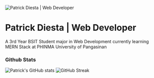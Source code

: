 ![Patrick Diesta | Web Developer](https://i.pinimg.com/originals/92/75/1e/92751e0ca5fb8b890839121c472df4f3.gif)
# Patrick Diesta | Web Developer

A 3rd Year BSIT Student major in Web Development currently learning MERN Stack at PHINMA University of Pangasinan

### Github Stats

![Patrick's GitHub stats](https://github-readme-stats.vercel.app/api?username=patrikimaru&show_icons=true&theme=highcontrast)
![GitHub Streak](https://github-readme-streak-stats.herokuapp.com/?user=kattni&theme=highcontrast)



